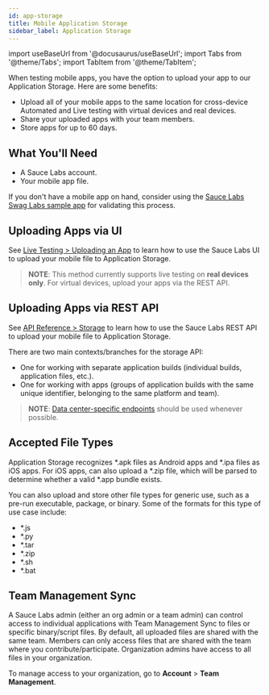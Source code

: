 ```yaml
---
id: app-storage
title: Mobile Application Storage
sidebar_label: Application Storage
---
```


import useBaseUrl from '@docusaurus/useBaseUrl';
import Tabs from '@theme/Tabs';
import TabItem from '@theme/TabItem';

When testing mobile apps, you have the option to upload your app to our Application Storage. Here are some benefits:

* Upload all of your mobile apps to the same location for cross-device Automated and Live testing with virtual devices and real devices.
* Share your uploaded apps with your team members.
* Store apps for up to 60 days.

## What You'll Need
* A Sauce Labs account.
* Your mobile app file.

If you don't have a mobile app on hand, consider using the [Sauce Labs Swag Labs sample app](https://github.com/saucelabs/sample-app-mobile) for validating this process.

## Uploading Apps via UI

See [Live Testing > Uploading an App](/mobile-apps/live-testing/live-mobile-app-testing.md) to learn how to use the Sauce Labs UI to upload your mobile file to Application Storage.

>**NOTE**: This method currently supports live testing on **real devices only**. For virtual devices, upload your apps via the REST API.

## Uploading Apps via REST API

See [API Reference > Storage](/dev/api/storage) to learn how to use the Sauce Labs REST API to upload your mobile file to Application Storage.

There are two main contexts/branches for the storage API:

* One for working with separate application builds (individual builds, application files, etc.).
* One for working with apps (groups of application builds with the same unique identifier, belonging to the same platform and team).

>**NOTE**: [Data center-specific endpoints](https://wiki.saucelabs.com/display/DOCS/Data+Center+Endpoints) should be used whenever possible.

## Accepted File Types
Application Storage recognizes *.apk files as Android apps and *.ipa files as iOS apps. For iOS apps, can also upload a *.zip file, which will be parsed to determine whether a valid *.app bundle exists.

You can also upload and store other file types for generic use, such as a pre-run executable, package, or binary. Some of the formats for this type of use case include:

* *.js
* *.py
* *.tar
* *.zip
* *.sh
* *.bat

## Team Management Sync

A Sauce Labs admin (either an org admin or a team admin) can control access to individual applications with Team Management Sync to files or specific binary/script files. By default, all uploaded files are shared with the same team. Members can only access files that are shared with the team where you contribute/participate. Organization admins have access to all files in your organization.

To manage access to your organization, go to **Account** > **Team Management**.
